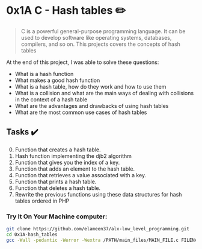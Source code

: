 # 0x1A C - Hash tables :pencil2:

> C is a powerful general-purpose programming language. It can be used to develop software like operating systems, databases, compilers, and so on. This projects covers the concepts of hash tables

At the end of this project, I was able to solve these questions:
  
* What is a hash function
* What makes a good hash function
* What is a hash table, how do they work and how to use them
* What is a collision and what are the main ways of dealing with collisions in the context of a hash table
* What are the advantages and drawbacks of using hash tables
* What are the most common use cases of hash tables

## Tasks :heavy_check_mark:

0. Function that creates a hash table.
1. Hash function implementing the djb2 algorithm
2. Function that gives you the index of a key.
3. Function that adds an element to the hash table.
4. Function that retrieves a value associated with a key.
5. Function that prints a hash table.
6. Function that deletes a hash table.
7. Rewrite the previous functions using these data structures for hash tables ordered in PHP


### Try It On Your Machine computer:	
```bash
git clone https://github.com/elameen37/alx-low_level_programming.git
cd 0x1A-hash_tables
gcc -Wall -pedantic -Werror -Wextra /PATH/main_files/MAIN_FILE.c FILENAME.c -o NEW_FILENAME
```
